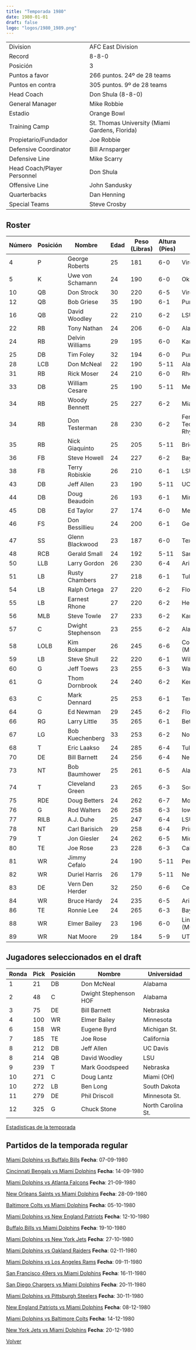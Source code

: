 ```yaml
---
title: "Temporada 1980"
date: 1980-01-01
draft: false
logo: "logos/1980_1989.png"
---
```


|                      |                      |
|-------------------------|---------------------------|
| Division               | AFC East Division            |
| Record                 | 8-8-0              |
| Posición               | 3            |
| Puntos a favor         | 266 puntos. 24º de 28 teams           |
| Puntos en contra       | 305 puntos. 9º de 28 teams       |
| Head Coach             | Don Shula (8-8-0)               |
| General Manager        | Mike Robbie      |
| Estadio                | Orange Bowl             |
| Training Camp          | St. Thomas University (Miami Gardens, Florida)        |
| Propietario/Fundador | Joe Robbie |
| Defensive Coordinator | Bill Arnsparger |
| Defensive Line | Mike Scarry |
| Head Coach/Player Personnel | Don Shula |
| Offensive Line | John Sandusky |
| Quarterbacks | Dan Henning |
| Special Teams | Steve Crosby |


## Roster

| Número | Posición | Nombre           | Edad | Peso (Libras) | Altura (Píes) | Universidad          |
|--------|----------|------------------|------|---------------|---------------|----------------------|
| 4 | P | George Roberts | 25 | 181 | 6-0 | Virginia Tech |
| 5 | K | Uwe von Schamann | 24 | 190 | 6-0 | Oklahoma |
| 10 | QB | Don Strock | 30 | 220 | 6-5 | Virginia Tech |
| 12 | QB | Bob Griese | 35 | 190 | 6-1 | Purdue |
| 16 | QB | David Woodley | 22 | 210 | 6-2 | LSU |
| 22 | RB | Tony Nathan | 24 | 206 | 6-0 | Alabama |
| 24 | RB | Delvin Williams | 29 | 195 | 6-0 | Kansas |
| 25 | DB | Tim Foley | 32 | 194 | 6-0 | Purdue |
| 28 | LCB | Don McNeal | 22 | 190 | 5-11 | Alabama |
| 31 | RB | Rick Moser | 24 | 210 | 6-0 | Rhode Island |
| 33 | DB | William Cesare | 25 | 190 | 5-11 | Memphis,Miami (FL) |
| 34 | RB | Woody Bennett | 25 | 227 | 6-2 | Miami (FL) |
| 34 | RB | Don Testerman | 28 | 230 | 6-2 | Ferrum,Virginia Tech,Lenoir-Rhyne,Clemson |
| 35 | RB | Nick Giaquinto | 25 | 205 | 5-11 | Bridgeport,Connecticut |
| 36 | FB | Steve Howell | 24 | 227 | 6-2 | Baylor |
| 38 | FB | Terry Robiskie | 26 | 210 | 6-1 | LSU |
| 43 | DB | Jeff Allen | 23 | 190 | 5-11 | UC Davis |
| 44 | DB | Doug Beaudoin | 26 | 193 | 6-1 | Minnesota |
| 45 | DB | Ed Taylor | 27 | 174 | 6-0 | Memphis |
| 46 | FS | Don Bessillieu | 24 | 200 | 6-1 | Georgia Tech |
| 47 | SS | Glenn Blackwood | 23 | 187 | 6-0 | Texas |
| 48 | RCB | Gerald Small | 24 | 192 | 5-11 | San Jose St. |
| 50 | LLB | Larry Gordon | 26 | 230 | 6-4 | Arizona St. |
| 51 | LB | Rusty Chambers | 27 | 218 | 6-1 | Tulane |
| 54 | LB | Ralph Ortega | 27 | 220 | 6-2 | Florida |
| 55 | LB | Earnest Rhone | 27 | 220 | 6-2 | Henderson St. |
| 56 | MLB | Steve Towle | 27 | 233 | 6-2 | Kansas |
| 57 | C | Dwight Stephenson | 23 | 255 | 6-2 | Alabama |
| 58 | LOLB | Kim Bokamper | 26 | 245 | 6-6 | Concordia-Moorhead (MN),San Jose St. |
| 59 | LB | Steve Shull | 22 | 220 | 6-1 | William & Mary |
| 60 | G | Jeff Toews | 23 | 255 | 6-3 | Washington |
| 61 | G | Thom Dornbrook | 24 | 240 | 6-2 | Kentucky |
| 63 | C | Mark Dennard | 25 | 253 | 6-1 | Texas A&M |
| 64 | G | Ed Newman | 29 | 245 | 6-2 | Florida Atlantic,Duke |
| 66 | RG | Larry Little | 35 | 265 | 6-1 | Bethune-Cookman |
| 67 | LG | Bob Kuechenberg | 33 | 253 | 6-2 | Notre Dame |
| 68 | T | Eric Laakso | 24 | 285 | 6-4 | Tulane |
| 70 | DE | Bill Barnett | 24 | 256 | 6-4 | Nebraska |
| 73 | NT | Bob Baumhower | 25 | 261 | 6-5 | Alabama |
| 74 | T | Cleveland Green | 23 | 265 | 6-3 | Southern |
| 75 | RDE | Doug Betters | 24 | 262 | 6-7 | Montana,Nevada |
| 76 | G | Rod Walters | 26 | 258 | 6-3 | Iowa |
| 77 | RILB | A.J. Duhe | 25 | 247 | 6-4 | LSU |
| 78 | NT | Carl Barisich | 29 | 258 | 6-4 | Princeton |
| 79 | T | Jon Giesler | 24 | 262 | 6-5 | Michigan |
| 80 | TE | Joe Rose | 23 | 228 | 6-3 | California |
| 81 | WR | Jimmy Cefalo | 24 | 190 | 5-11 | Penn St. |
| 82 | WR | Duriel Harris | 26 | 179 | 5-11 | New Mexico St. |
| 83 | DE | Vern Den Herder | 32 | 250 | 6-6 | Central College (IA) |
| 84 | WR | Bruce Hardy | 24 | 235 | 6-5 | Arizona St. |
| 86 | TE | Ronnie Lee | 24 | 265 | 6-3 | Baylor |
| 88 | WR | Elmer Bailey | 23 | 196 | 6-0 | Lincoln (MO),Minnesota |
| 89 | WR | Nat Moore | 29 | 184 | 5-9 | UT Martin,Florida |


## Jugadores seleccionados en el draft

| Ronda | Pick | Posición | Nombre           | Universidad          |
|-------|------|----------|------------------|----------------------|
| 1 | 21 | DB | Don McNeal | Alabama |
| 2 | 48 | C | Dwight Stephenson HOF | Alabama |
| 3 | 75 | DE | Bill Barnett | Nebraska |
| 4 | 100 | WR | Elmer Bailey | Minnesota |
| 6 | 158 | WR | Eugene Byrd | Michigan St. |
| 7 | 185 | TE | Joe Rose | California |
| 8 | 212 | DB | Jeff Allen | UC Davis |
| 8 | 214 | QB | David Woodley | LSU |
| 9 | 239 | T | Mark Goodspeed | Nebraska |
| 10 | 271 | C | Doug Lantz | Miami (OH) |
| 10 | 272 | LB | Ben Long | South Dakota |
| 11 | 279 | DE | Phil Driscoll | Minnesota St. |
| 12 | 325 | G | Chuck Stone | North Carolina St. |



[Estadisticas de la temporada](/historia/stats/1980)

## Partidos de la temporada regular

[Miami Dolphins vs Buffalo Bills](/historia/games/mia-buf-19800907) **Fecha**: 07-09-1980

[Cincinnati Bengals vs Miami Dolphins](/historia/games/cin-mia-19800914) **Fecha**: 14-09-1980

[Miami Dolphins vs Atlanta Falcons](/historia/games/mia-atl-19800921) **Fecha**: 21-09-1980

[New Orleans Saints vs Miami Dolphins](/historia/games/no-mia-19800928) **Fecha**: 28-09-1980

[Baltimore Colts vs Miami Dolphins](/historia/games/clt-mia-19801005) **Fecha**: 05-10-1980

[Miami Dolphins vs New England Patriots](/historia/games/mia-ne-19801012) **Fecha**: 12-10-1980

[Buffalo Bills vs Miami Dolphins](/historia/games/buf-mia-19801019) **Fecha**: 19-10-1980

[Miami Dolphins vs New York Jets](/historia/games/mia-nyj-19801027) **Fecha**: 27-10-1980

[Miami Dolphins vs Oakland Raiders](/historia/games/mia-oak-19801102) **Fecha**: 02-11-1980

[Miami Dolphins vs Los Angeles Rams](/historia/games/mia-lar-19801109) **Fecha**: 09-11-1980

[San Francisco 49ers vs Miami Dolphins](/historia/games/sf-mia-19801116) **Fecha**: 16-11-1980

[San Diego Chargers vs Miami Dolphins](/historia/games/sd-mia-19801120) **Fecha**: 20-11-1980

[Miami Dolphins vs Pittsburgh Steelers](/historia/games/mia-pit-19801130) **Fecha**: 30-11-1980

[New England Patriots vs Miami Dolphins](/historia/games/ne-mia-19801208) **Fecha**: 08-12-1980

[Miami Dolphins vs Baltimore Colts](/historia/games/mia-clt-19801214) **Fecha**: 14-12-1980

[New York Jets vs Miami Dolphins](/historia/games/nyj-mia-19801220) **Fecha**: 20-12-1980





[Volver](/historia)
